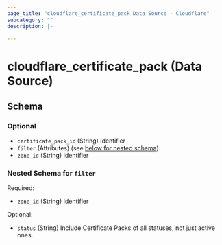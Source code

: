```yaml
---
page_title: "cloudflare_certificate_pack Data Source - Cloudflare"
subcategory: ""
description: |-
  
---
```


# cloudflare_certificate_pack (Data Source)




<!-- schema generated by tfplugindocs -->
## Schema

### Optional

- `certificate_pack_id` (String) Identifier
- `filter` (Attributes) (see [below for nested schema](#nestedatt--filter))
- `zone_id` (String) Identifier

<a id="nestedatt--filter"></a>
### Nested Schema for `filter`

Required:

- `zone_id` (String) Identifier

Optional:

- `status` (String) Include Certificate Packs of all statuses, not just active ones.



